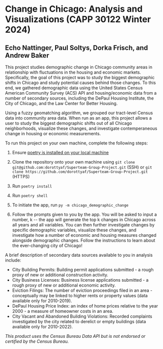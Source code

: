 # Change in Chicago: Analysis and Visualizations (CAPP 30122 Winter 2024)
## Echo Nattinger, Paul Soltys, Dorka Frisch, and Andrew Baker

This project studies demographic change in Chicago community areas in relationship with fluctuations in the housing and economic markets. Specifically, the goal of this project was to study the biggest demographic shifts in Chicago and study potential causes behind those changes. To this end, we gathered demographic data using the United States Census American Community Survey (ACS) API and housing/economic data from a number of secondary sources, including the DePaul Housing Institute, the City of Chicago, and the Law Center for Better Housing. 

Using a fuzzy geomatching algorithm, we grouped our tract-level Census data into community area data. When run as an app, this project allows a user to study the biggest demographic shifts out of all Chicago neighborhoods, visualize these changes, and investigate contemperaneous change in housing or economic measurements. 

To run this project on your own machine, complete the following steps: 

1) Ensure [poetry is installed on your local machine](https://python-poetry.org/docs/)

2) Clone the repository onto your own machine using `git clone git@github.com:dorottyaf/Superteam-Group-Project.git` (SSH) or `git clone https://github.com/dorottyaf/Superteam-Group-Project.git` (HTTPS)

3) Run `poetry install`

4) Run `poetry shell`

5) To initiate the app, run `py -m chicago_demographic_change`

6) Follow the prompts given to you by the app. You will be asked to input a number, k -- the app will generate the top k changes in Chicago across all years and all variables. You can then further investigate changes by specific demographic variables, visualize these changes, and investigate how a number of economic and housing measures changed alongside demographic changes. Follow the instructions to learn about the ever-changing city of Chicago!

A brief description of secondary data sources available to you in analysis include:

- City Building Permits: Building permit applications submitted - a rough proxy of new or additional construction activity.
- City Business Licenses: Business license applications submitted - a rough proxy of new or additional economic activity.
- Eviction Filings: The number of eviction proceedings filed in an area - conceptually may be linked to higher rents or property values (data available only for 2010-2019).
- DePaul Housing Price Index: an index of home prices relative to the year 2000 - a measure of homeowner costs in an area.
- City Vacant and Abandoned Building Violations: Recorded complaints investigated by the city related to derelict or empty buildings (data available only for 2010-2022). 

_This product uses the Census Bureau Data API but is not endorsed or certified by the Census Bureau._
